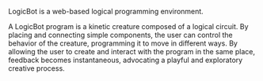 LogicBot is a web-based logical programming environment.

A LogicBot program is a kinetic creature composed of a logical circuit. By placing and connecting simple components, the user can control the behavior of the creature, programming it to move in different ways. By allowing the user to create and interact with the program in the same place, feedback becomes instantaneous, advocating a playful and exploratory creative process.